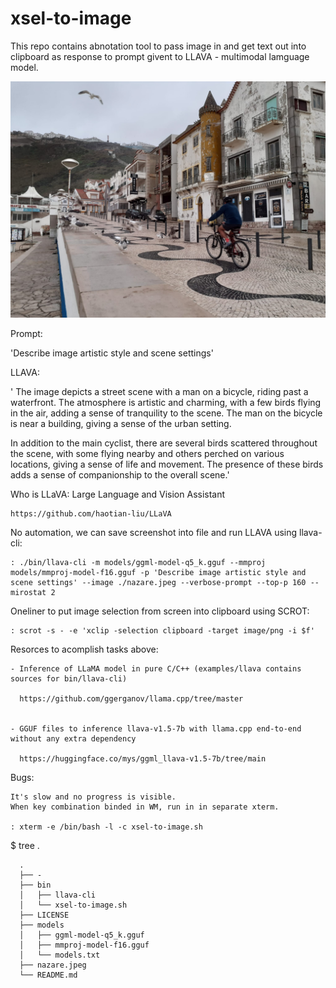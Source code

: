 # xsel-to-image

This repo contains abnotation tool to pass image in and get text out into clipboard as
response to prompt givent to LLAVA - multimodal lamguage model.

![Nazare street](nazare.jpeg)

Prompt:

'Describe image artistic style and scene settings'

LLAVA:

' The image depicts a street scene with a man on a bicycle, riding past
a waterfront. The atmosphere is artistic and charming, with a few
birds flying in the air, adding a sense of tranquility to the
scene. The man on the bicycle is near a building, giving a sense of
the urban setting.

In addition to the main cyclist, there are several birds scattered
throughout the scene, with some flying nearby and others perched on
various locations, giving a sense of life and movement. The presence
of these birds adds a sense of companionship to the overall scene.'



Who is LLaVA: Large Language and Vision Assistant

	https://github.com/haotian-liu/LLaVA

No automation, we can save screenshot into file and run LLAVA using llava-cli:

	: ./bin/llava-cli -m models/ggml-model-q5_k.gguf --mmproj models/mmproj-model-f16.gguf -p 'Describe image artistic style and scene settings' --image ./nazare.jpeg --verbose-prompt --top-p 160 --mirostat 2

Oneliner to put image selection from screen into clipboard using SCROT:

	: scrot -s - -e 'xclip -selection clipboard -target image/png -i $f'


Resorces to acomplish tasks above:

	- Inference of LLaMA model in pure C/C++ (examples/llava contains sources for bin/llava-cli)

	  https://github.com/ggerganov/llama.cpp/tree/master


	- GGUF files to inference llava-v1.5-7b with llama.cpp end-to-end without any extra dependency

	  https://huggingface.co/mys/ggml_llava-v1.5-7b/tree/main

Bugs:

	It's slow and no progress is visible.
	When key combination binded in WM, run in in separate xterm.

	: xterm -e /bin/bash -l -c xsel-to-image.sh

  $ tree .
```
  .
  ├── -
  ├── bin
  │   ├── llava-cli
  │   └── xsel-to-image.sh
  ├── LICENSE
  ├── models
  │   ├── ggml-model-q5_k.gguf
  │   ├── mmproj-model-f16.gguf
  │   └── models.txt
  ├── nazare.jpeg
  └── README.md
```
